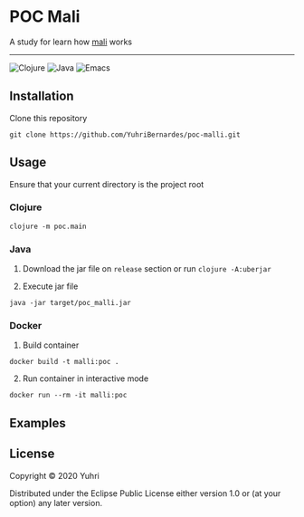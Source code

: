 # POC Mali
A study for learn how [mali](https://github.com/metosin/malli) works

<hr/>

![Clojure](https://img.shields.io/static/v1?label=Clojure&color=27ae60&message=v1.10.1&style=for-the-badge&logo=Clojure&logoColor=white)
![Java](https://img.shields.io/static/v1?label=Java&color=e74c3c&message=open-jdk-8+&style=for-the-badge&logo=Java)
![Emacs](https://img.shields.io/static/v1?label=Made%20With&message=Emacs&color=9b59b6&style=for-the-badge&logo=GNU-Emacs)

## Installation

Clone this repository

``` shell
git clone https://github.com/YuhriBernardes/poc-malli.git
```

## Usage
Ensure that your current directory is the project root

### Clojure

``` shell
clojure -m poc.main
```

### Java

1. Download the jar file on `release` section or run `clojure -A:uberjar`

2. Execute jar file
``` shell
java -jar target/poc_malli.jar
```

### Docker

1. Build container

``` shell
docker build -t malli:poc .
```

2. Run container in interactive mode

``` shell
docker run --rm -it malli:poc
```

## Examples

## License

Copyright © 2020 Yuhri

Distributed under the Eclipse Public License either version 1.0 or (at
your option) any later version.
